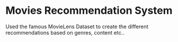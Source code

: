 # Movies Recommendation System
 Used the famous MovieLens Dataset to create the different recommendations based on genres, content etc..
